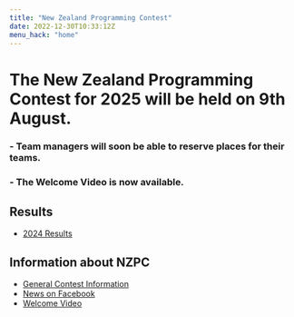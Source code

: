 ```yaml
---
title: "New Zealand Programming Contest"
date: 2022-12-30T10:33:12Z
menu_hack: "home"
---
```

# The New Zealand Programming Contest for 2025 will be held on 9th August.
### - Team managers will soon be able to reserve places for their teams.
### - The Welcome Video is now available.

## Results
* [2024 Results](/results/2024/) 

## Information about NZPC

* [General Contest Information](/about/)
* [News on Facebook](https://www.facebook.com/groups/625379865871965)
* [Welcome Video](https://youtu.be/lFFq-GCwzDE)
